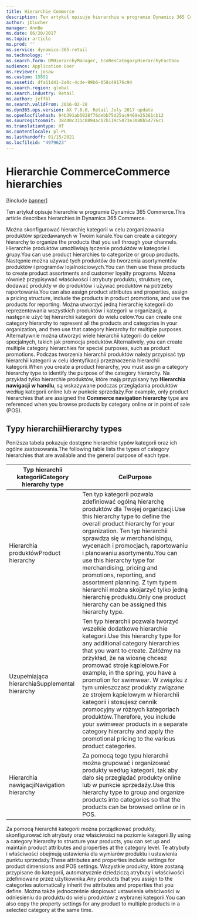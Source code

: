 ```yaml
---
title: Hierarchie Commerce
description: Ten artykuł opisuje hierarchie w programie Dynamics 365 Commerce.
author: jblucher
manager: AnnBe
ms.date: 06/20/2017
ms.topic: article
ms.prod: ''
ms.service: dynamics-365-retail
ms.technology: ''
ms.search.form: OMHierarchyManager, EcoResCategoryHierarchyFactbox
audience: Application User
ms.reviewer: josaw
ms.custom: 15851
ms.assetid: dfa11d41-2a0c-4cde-99b6-058c49176c94
ms.search.region: global
ms.search.industry: Retail
ms.author: jeffbl
ms.search.validFrom: 2016-02-28
ms.dyn365.ops.version: AX 7.0.0, Retail July 2017 update
ms.openlocfilehash: 94b391ab5028f76debb75d25ac9469e25361cb12
ms.sourcegitcommit: 38d40c331c8894acb7b119c5073e3088b54776c1
ms.translationtype: HT
ms.contentlocale: pl-PL
ms.lasthandoff: 01/15/2021
ms.locfileid: "4979623"
---
```

# <a name="commerce-hierarchies"></a><span data-ttu-id="745ce-103">Hierarchie Commerce</span><span class="sxs-lookup"><span data-stu-id="745ce-103">Commerce hierarchies</span></span>

[!include [banner](includes/banner.md)]

<span data-ttu-id="745ce-104">Ten artykuł opisuje hierarchie w programie Dynamics 365 Commerce.</span><span class="sxs-lookup"><span data-stu-id="745ce-104">This article describes hierarchies in Dynamics 365 Commerce.</span></span>

<span data-ttu-id="745ce-105">Można skonfigurować hierarchię kategorii w celu zorganizowania produktów sprzedawanych w Twoim kanale.</span><span class="sxs-lookup"><span data-stu-id="745ce-105">You can create a category hierarchy to organize the products that you sell through your channels.</span></span> <span data-ttu-id="745ce-106">Hierarchie produktów umożliwiają łączenie produktów w kategorie i grupy.</span><span class="sxs-lookup"><span data-stu-id="745ce-106">You can use product hierarchies to categorize or group products.</span></span> <span data-ttu-id="745ce-107">Następnie można używać tych produktów do tworzenia asortymentów produktów i programów lojalnościowych.</span><span class="sxs-lookup"><span data-stu-id="745ce-107">You can then use these products to create product assortments and customer loyalty programs.</span></span> <span data-ttu-id="745ce-108">Można również przypisywać właściwości i atrybuty produktu, strukturę cen, dodawać produkty w do produktów i używać produktów na potrzeby raportowania.</span><span class="sxs-lookup"><span data-stu-id="745ce-108">You can also assign product attributes and properties, assign a pricing structure, include the products in product promotions, and use the products for reporting.</span></span> <span data-ttu-id="745ce-109">Można utworzyć jedną hierarchię kategorii do reprezentowania wszystkich produktów i kategorii w organizacji, a następnie użyć tej hierarchii kategorii do wielu celów.</span><span class="sxs-lookup"><span data-stu-id="745ce-109">You can create one category hierarchy to represent all the products and categories in your organization, and then use that category hierarchy for multiple purposes.</span></span> <span data-ttu-id="745ce-110">Alternatywnie można utworzyć wiele hierarchii kategorii do celów specjalnych, takich jak promocja produktów.</span><span class="sxs-lookup"><span data-stu-id="745ce-110">Alternatively, you can create multiple category hierarchies for special purposes, such as product promotions.</span></span> <span data-ttu-id="745ce-111">Podczas tworzenia hierarchii produktów należy przypisać typ hierarchii kategorii w celu identyfikacji przeznaczenia hierarchii kategorii.</span><span class="sxs-lookup"><span data-stu-id="745ce-111">When you create a product hierarchy, you must assign a category hierarchy type to identify the purpose of the category hierarchy.</span></span> <span data-ttu-id="745ce-112">Na przykład tylko hierarchie produktów, które mają przypisany typ **Hierarchia nawigacji w handlu**, są wskazywane podczas przeglądania produktów według kategorii online lub w punkcie sprzedaży.</span><span class="sxs-lookup"><span data-stu-id="745ce-112">For example, only product hierarchies that are assigned the **Commerce navigation hierarchy** type are referenced when you browse products by category online or in point of sale (POS).</span></span>

## <a name="hierarchy-types"></a><span data-ttu-id="745ce-113">Typy hierarchii</span><span class="sxs-lookup"><span data-stu-id="745ce-113">Hierarchy types</span></span>

<span data-ttu-id="745ce-114">Poniższa tabela pokazuje dostępne hierarchie typów kategorii oraz ich ogólne zastosowania.</span><span class="sxs-lookup"><span data-stu-id="745ce-114">The following table lists the types of category hierarchies that are available and the general purpose of each type.</span></span>

| <span data-ttu-id="745ce-115">Typ hierarchii kategorii</span><span class="sxs-lookup"><span data-stu-id="745ce-115">Category hierarchy type</span></span>       | <span data-ttu-id="745ce-116">Cel</span><span class="sxs-lookup"><span data-stu-id="745ce-116">Purpose</span></span> |
|-------------------------------|---------|
| <span data-ttu-id="745ce-117">Hierarchia produktów</span><span class="sxs-lookup"><span data-stu-id="745ce-117">Product hierarchy</span></span>      | <span data-ttu-id="745ce-118">Ten typ kategorii pozwala zdefiniować ogólną hierarchę produktów dla Twojej organizacji.</span><span class="sxs-lookup"><span data-stu-id="745ce-118">Use this hierarchy type to define the overall product hierarchy for your organization.</span></span> <span data-ttu-id="745ce-119">Ten typ hierarchii sprawdza się w merchandisingu, wycenach i promocjach, raportowaniu i planowaniu asortymentu.</span><span class="sxs-lookup"><span data-stu-id="745ce-119">You can use this hierarchy type for merchandising, pricing and promotions, reporting, and assortment planning.</span></span> <span data-ttu-id="745ce-120">Z tym typem hierarchii można skojarzyć tylko jedną hierarchię produktu.</span><span class="sxs-lookup"><span data-stu-id="745ce-120">Only one product hierarchy can be assigned this hierarchy type.</span></span> |
| <span data-ttu-id="745ce-121">Uzupełniająca hierarchia</span><span class="sxs-lookup"><span data-stu-id="745ce-121">Supplemental hierarchy</span></span> | <span data-ttu-id="745ce-122">Ten typ hierarchii pozwala tworzyć wszelkie dodatkowe hierarchie kategorii.</span><span class="sxs-lookup"><span data-stu-id="745ce-122">Use this hierarchy type for any additional category hierarchies that you want to create.</span></span> <span data-ttu-id="745ce-123">Załóżmy na przykład, że na wiosnę chcesz promować stroje kąpielowe.</span><span class="sxs-lookup"><span data-stu-id="745ce-123">For example, in the spring, you have a promotion for swimwear.</span></span> <span data-ttu-id="745ce-124">W związku z tym umieszczasz produkty związane ze strojem kąpielowym w hierarchii kategorii i stosujesz cennik promocyjny w różnych kategoriach produktów.</span><span class="sxs-lookup"><span data-stu-id="745ce-124">Therefore, you include your swimwear products in a separate category hierarchy and apply the promotional pricing to the various product categories.</span></span> |
| <span data-ttu-id="745ce-125">Hierarchia nawigacji</span><span class="sxs-lookup"><span data-stu-id="745ce-125">Navigation hierarchy</span></span>   | <span data-ttu-id="745ce-126">Za pomocą tego typu hierarchii można grupować i organizować produkty według kategorii, tak aby dało się przeglądać produkty online lub w punkcie sprzedaży.</span><span class="sxs-lookup"><span data-stu-id="745ce-126">Use this hierarchy type to group and organize products into categories so that the products can be browsed online or in POS.</span></span> |

<span data-ttu-id="745ce-127">Za pomocą hierarchii kategorii można porządkować produkty, skonfigurować ich atrybuty oraz właściwości na poziomie kategorii.</span><span class="sxs-lookup"><span data-stu-id="745ce-127">By using a category hierarchy to structure your products, you can set up and maintain product attributes and properties at the category level.</span></span> <span data-ttu-id="745ce-128">Te atrybuty i właściwości obejmują ustawienia dla wymiarów produktu i ustawienia punktu sprzedaży.</span><span class="sxs-lookup"><span data-stu-id="745ce-128">These attributes and properties include settings for product dimensions and POS settings.</span></span> <span data-ttu-id="745ce-129">Wszystkie produkty, które zostaną przypisane do kategorii, automatycznie dziedziczą atrybuty i właściwości zdefiniowane przez użytkownika.</span><span class="sxs-lookup"><span data-stu-id="745ce-129">Any products that you assign to the categories automatically inherit the attributes and properties that you define.</span></span> <span data-ttu-id="745ce-130">Można także jednocześnie skopiować ustawienia właściwości w odniesieniu do produktu do wielu produktów z wybranej kategorii.</span><span class="sxs-lookup"><span data-stu-id="745ce-130">You can also copy the property settings for any product to multiple products in a selected category at the same time.</span></span>
